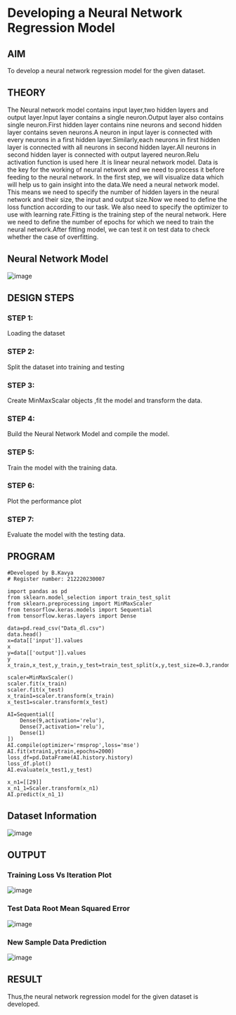 # Developing a Neural Network Regression Model

## AIM

To develop a neural network regression model for the given dataset.

## THEORY

The Neural network model contains input layer,two hidden layers and output layer.Input layer contains a single neuron.Output layer also contains single neuron.First hidden layer contains nine neurons and second hidden layer contains seven neurons.A neuron in input layer is connected with every neurons in a first hidden layer.Similarly,each neurons in first hidden layer is connected with all neurons in second hidden layer.All neurons in second hidden layer is connected with output layered neuron.Relu activation function is used here .It is linear neural network model.
Data is the key for the working of neural network and we need to process it before feeding to the neural network. In the first step, we will visualize data which will help us to gain insight into the data.We need a neural network model. This means we need to specify the number of hidden layers in the neural network and their size, the input and output size.Now we need to define the loss function according to our task. We also need to specify the optimizer to use with learning rate.Fitting is the training step of the neural network. Here we need to define the number of epochs for which we need to train the neural network.After fitting model, we can test it on test data to check whether the case of overfitting. 

## Neural Network Model

![image](https://user-images.githubusercontent.com/75235813/187114675-e9679f90-de93-4b36-a2cb-815e97911343.png)


## DESIGN STEPS

### STEP 1:

Loading the dataset

### STEP 2:

Split the dataset into training and testing

### STEP 3:

Create MinMaxScalar objects ,fit the model and transform the data.

### STEP 4:

Build the Neural Network Model and compile the model.

### STEP 5:

Train the model with the training data.

### STEP 6:

Plot the performance plot

### STEP 7:

Evaluate the model with the testing data.

## PROGRAM

```
#Developed by B.Kavya
# Register number: 212220230007

import pandas as pd
from sklearn.model_selection import train_test_split
from sklearn.preprocessing import MinMaxScaler
from tensorflow.keras.models import Sequential
from tensorflow.keras.layers import Dense

data=pd.read_csv("Data_dl.csv")
data.head()
x=data[['input']].values
x
y=data[['output']].values
y
x_train,x_test,y_train,y_test=train_test_split(x,y,test_size=0.3,random_state=40)

scaler=MinMaxScaler()
scaler.fit(x_train)
scaler.fit(x_test)
x_train1=scaler.transform(x_train)
x_test1=scaler.transform(x_test)

AI=Sequential([
    Dense(9,activation='relu'),
    Dense(7,activation='relu'),
    Dense(1)
])
AI.compile(optimizer='rmsprop',loss='mse')
AI.fit(xtrain1,ytrain,epochs=2000)
loss_df=pd.DataFrame(AI.history.history)
loss_df.plot()
AI.evaluate(x_test1,y_test)

x_n1=[[29]]
x_n1_1=Scaler.transform(x_n1)
AI.predict(x_n1_1)

```
## Dataset Information

![image](https://user-images.githubusercontent.com/75235813/187087298-16ab0800-937c-4d20-9578-22151a980242.png)


## OUTPUT

### Training Loss Vs Iteration Plot

![image](https://user-images.githubusercontent.com/75235813/187087335-510a7106-fc7b-40a5-814e-97a5fd44577f.png)


### Test Data Root Mean Squared Error

![image](https://user-images.githubusercontent.com/75235813/187087356-cca7270f-cbd3-436f-a5fd-d3d9266b3de0.png)


### New Sample Data Prediction

![image](https://user-images.githubusercontent.com/75235813/187087388-6d1e7142-b432-486c-a4a9-665dbeeb2bf4.png)


## RESULT

Thus,the neural network regression model for the given dataset is developed.
